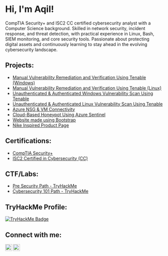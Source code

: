<h1>Hi, I'm Aqil!</h1>
<p>
CompTIA Security+ and ISC2 CC certified cybersecurity analyst with a Computer Science background. Skilled in network security, incident response, and threat detection, with practical experience in Linux, Bash, SIEM monitoring, and core security tools. Passionate about protecting digital assets and continuously learning to stay ahead in the evolving cybersecurity landscape.
</p>

<h2> Projects:</h2>

  - [Manual Vulnerability Remediation and Verification Using Tenable (Windows)](https://github.com/aqiiil/manual-vulnerability-remediation-windows/tree/main) 
  - [Manual Vulnerability Remediation and Verification Using Tenable (Linux)](https://github.com/aqiiil/manual-vulnerability-remediation-linux/tree/main) 
  - [Unauthenticated & Authenticated Windows Vulnerability Scan Using Tenable](https://github.com/aqiiil/vulnerability-scan-tenable-windows)  
  - [Unauthenticated & Authenticated Linux Vulnerability Scan Using Tenable](https://github.com/aqiiil/vulnerability-scan-tenable-linux)  
  - [Azure NSG & VM Connectivity](https://github.com/aqiiil/azure-nsg-connectivity)  
  - [Cloud-Based Honeypot Using Azure Sentinel](https://github.com/aqiiil/cloud-based-honeypot)
  - [Website made using Bootstrap](https://aqiiil.github.io/Bootstrap-Website/)
  - [Nike Inspired Product Page](https://aqiiil.github.io/nike-website/) 
 
 <h2> Certifications: </h2>

- [CompTIA Security+](https://www.credly.com/badges/4e9b2e38-fb37-430b-b30a-8179906507e2/public_url)
- [ISC2 Certified in Cybersecurity (CC)](https://www.credly.com/badges/3e103208-bec2-4f7b-a850-6ee1dfe37287/public_url)


<h2> CTF/Labs: </h2>

- [Pre Security Path - TryHackMe](https://tryhackme-certificates.s3-eu-west-1.amazonaws.com/THM-1LWNVW0KVQ.pdf)
- [Cybersecurity 101 Path - TryHackMe](https://tryhackme-certificates.s3-eu-west-1.amazonaws.com/THM-UI59MVWPZF.pdf)

 <h2> TryHackMe Profile: </h2>

<a href="https://tryhackme.com/p/t4k3n" target="_blank" rel="noopener noreferrer">
  <img src="https://tryhackme-badges.s3.amazonaws.com/t4k3n.png?cb=2025-08-17-2136" alt="TryHackMe Badge">
</a>

 
<h2> Connect with me:</h2>

[<img align="left" alt="JoshMadakor | LinkedIn" width="22px" src="https://cdn.jsdelivr.net/npm/simple-icons@v3/icons/linkedin.svg" />][linkedin]
[<img align="left" alt="JoshMadakor | Instagram" width="22px" src="https://cdn.jsdelivr.net/npm/simple-icons@v3/icons/instagram.svg" />][instagram]

[instagram]: https://www.instagram.com/aqiiiill/
[linkedin]: https://linkedin.com/in/aqilhameed

<!--
Here are some ideas to get you started:

- 🔭 I’m currently working on ...
- 🌱 I’m currently learning ...
- 👯 I’m looking to collaborate on ...
- 🤔 I’m looking for help with ...
- 💬 Ask me about ...
- 📫 How to reach me: ...
- 😄 Pronouns: ...
- ⚡ Fun fact: ...
-->
